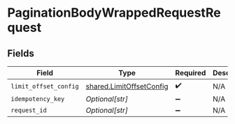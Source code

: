 # PaginationBodyWrappedRequestRequest


## Fields

| Field                                                                | Type                                                                 | Required                                                             | Description                                                          |
| -------------------------------------------------------------------- | -------------------------------------------------------------------- | -------------------------------------------------------------------- | -------------------------------------------------------------------- |
| `limit_offset_config`                                                | [shared.LimitOffsetConfig](../../models/shared/limitoffsetconfig.md) | :heavy_check_mark:                                                   | N/A                                                                  |
| `idempotency_key`                                                    | *Optional[str]*                                                      | :heavy_minus_sign:                                                   | N/A                                                                  |
| `request_id`                                                         | *Optional[str]*                                                      | :heavy_minus_sign:                                                   | N/A                                                                  |